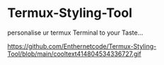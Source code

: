 # Termux-Styling-Tool
personalise ur termux Terminal to your
Taste... 

https://github.com/Enthernetcode/Termux-Styling-Tool/blob/main/cooltext414804534336727.gif

